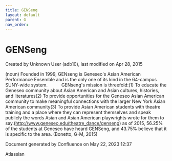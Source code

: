 ```yaml
---
title: GENSeng
layout: default
parent: G
nav_order:
---
```


# GENSeng

Created by  Unknown User (adb10), last modified on Apr 28, 2015

(noun) Founded in 1999, GENseng is Geneseo's Asian American Performance Ensemble and is the only one of its kind in the 64-campus SUNY-wide system.           GENseng's mission is threefold:(1) To educate the Geneseo community about Asian American and Asian cultures, histories, and literatures(2) To provide opportunities for the Geneseo Asian American community to make meaningful connections with the larger New York Asian American community(3) To provide Asian American students with theatre training and a place where they can represent themselves and speak publicly the words Asian and Asian American playwrights wrote for them to say.(http://www.geneseo.edu/theatre_dance/genseng) as of 2015, 56.25% of the students at Geneseo have heard GENSeng, and 43.75% believe that it is specific to the area. (Bonetto, G-M, 2015)

Document generated by Confluence on May 22, 2023 12:37

Atlassian

